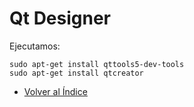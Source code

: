 # Qt Designer

Ejecutamos:
```
sudo apt-get install qttools5-dev-tools
sudo apt-get install qtcreator
```

  * [Volver al Índice](./index.md)